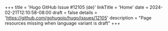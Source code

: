+++
title = 'Hugo GitHub Issue #12105 (de)'
linkTitle = 'Home'
date = 2024-02-21T12:10:58-08:00
draft = false
details = 'https://github.com/gohugoio/hugo/issues/12105'
description = "Page resources missing when language variant is draft"
+++
